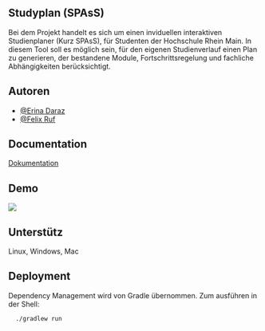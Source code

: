 ## Studyplan (SPAsS)

Bei dem Projekt handelt es sich um einen inviduellen interaktiven Studienplaner (Kurz SPAsS), für Studenten der Hochschule Rhein Main. In diesem Tool soll es möglich sein, für den eigenen Studienverlauf einen Plan zu generieren, der bestandene Module, Fortschrittsregelung und fachliche Abhängigkeiten berücksichtigt.

## Autoren

- [@Erina Daraz](https://www.github.com/erinadaraz)
- [@Felix Ruf](https://www.github.com/MalibusParty)


## Documentation

[Dokumentation](https://erina.tech/spass/doku/spass.html)


## Demo

![](https://i.imgur.com/N7G8l30.png)


## Unterstütz 

Linux, Windows, Mac



## Deployment

Dependency Management wird von Gradle übernommen.
Zum ausführen in der Shell:

```bash
  ./gradlew run
```
